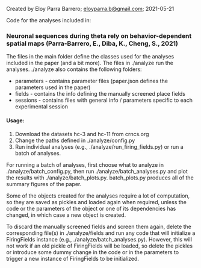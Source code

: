 Created by Eloy Parra Barrero; eloyparra.b@gmail.com; 2021-05-21

Code for the analyses included in:
### Neuronal sequences during theta rely on behavior-dependent spatial maps (Parra-Barrero, E., Diba, K., Cheng, S., 2021)

The files in the main folder define the classes used for the analyses included in the paper (and a bit more).
The files in ./analyze run the analyses. ./analyze also contains the following folders:

- parameters - contains parameter files (paper.json defines the parameters used in the paper)
- fields - contains the info defining the manually screened place fields
- sessions - contains files with general info / parameters specific to each experimental session

#### Usage:
1. Download the datasets hc-3 and hc-11 from crncs.org
1. Change the paths defined in ./analyze/config.py
1. Run individual analyses (e.g., ./analyze/run_firing_fields.py) or run a batch of analyses.

For running a batch of analyses, first choose what to analyze in ./analyze/batch_config.py,
then run ./analyze/batch_analyses.py and plot the results with ./analyze/batch_plots.py.
batch_plots.py produces all of the summary figures of the paper.

Some of the objects created for the analyses require a lot of computation, so they are saved as pickles and loaded again
when required, unless the code or the parameters of the object or one of its dependencies has changed, in which case
a new object is created.

To discard the manually screened fields and screen them again, delete the corresponding file(s) in ./analyze/fields and
run any code that will initialize a FiringFields instance (e.g., ./analyze/batch_analyses.py). However, this will not
work if an old pickle of FiringFields will be loaded, so delete the pickles or introduce some dummy change in the code
or in the parameters to trigger a new instance of FiringFields to be initialized.
